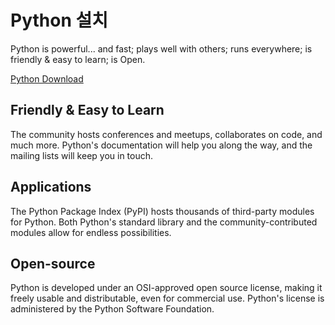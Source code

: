 # Python 설치

Python is powerful... and fast;
plays well with others;
runs everywhere;
is friendly & easy to learn;
is Open.

[Python Download](https://www.python.org/downloads/)

## Friendly & Easy to Learn 

The community hosts conferences and meetups, collaborates on code, and much more. Python's documentation will help you along the way, and the mailing lists will keep you in touch.

## Applications 

The Python Package Index (PyPI) hosts thousands of third-party modules for Python. Both Python's standard library and the community-contributed modules allow for endless possibilities.

## Open-source 

Python is developed under an OSI-approved open source license, making it freely usable and distributable, even for commercial use. Python's license is administered by the Python Software Foundation.

